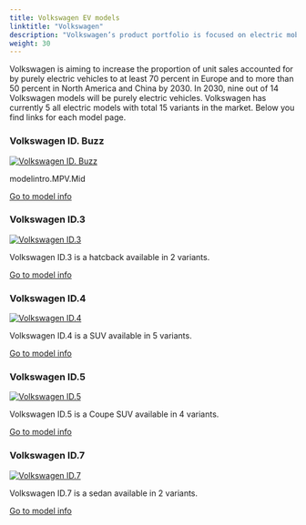 ```yaml
---
title: Volkswagen EV models
linktitle: "Volkswagen"
description: "Volkswagen’s product portfolio is focused on electric mobility. The last purely combustion-driven platform will be developed in 2026. After that, only electric vehicles will be developed. Even with today’s current power mix in the EU, battery-powered drive systems offer the best balance for the climate out of all drive concepts and this will continue to improve over the years to come. "
weight: 30
---
```

<!-- markdownlint-disable MD033 -->
<!-- markdownlint-disable MD010 -->
Volkswagen is aiming to increase the proportion of unit sales accounted for by purely electric vehicles to at least 70 percent in Europe and to more than 50 percent in North America and China by 2030. In 2030, nine out of 14 Volkswagen models will be purely electric vehicles. Volkswagen has currently 5 all electric models with total 15 variants in the market. Below you find links for each model page.

<div class="container p-3 mb-4 bg-body-tertiary rounded border">
<h3> Volkswagen ID. Buzz</h3>
	<div class="row">
		<div class="col col-12 col-md-6">
			<a href="id._buzz"><img src="https://media.evkx.net/multimedia/models/volkswagen/id._buzz/id._buzz_pro/main_1_st.jpg" class="img-fluid" alt="Volkswagen ID. Buzz" ></a>
		</div>
		<div class="col col-12 col-md-6">
<p>
modelintro.MPV.Mid
</p>
	<a href="id._buzz/" class="btn btn-outline-primary" role="button">Go to model info</a>
		</div>
	</div>
</div>
<div class="container p-3 mb-4 bg-body-tertiary rounded border">
<h3> Volkswagen ID.3</h3>
	<div class="row">
		<div class="col col-12 col-md-6">
			<a href="id.3"><img src="https://media.evkx.net/multimedia/models/volkswagen/id.3/id.3_pro/main_1_st.jpg" class="img-fluid" alt="Volkswagen ID.3" ></a>
		</div>
		<div class="col col-12 col-md-6">
<p>
Volkswagen ID.3 is a hatcback available in 2 variants.
</p>
	<a href="id.3/" class="btn btn-outline-primary" role="button">Go to model info</a>
		</div>
	</div>
</div>
<div class="container p-3 mb-4 bg-body-tertiary rounded border">
<h3> Volkswagen ID.4</h3>
	<div class="row">
		<div class="col col-12 col-md-6">
			<a href="id.4"><img src="https://media.evkx.net/multimedia/models/volkswagen/id.4/id.4_gtx_4motion/main_1_st.jpg" class="img-fluid" alt="Volkswagen ID.4" ></a>
		</div>
		<div class="col col-12 col-md-6">
<p>
Volkswagen ID.4 is a SUV available in 5 variants.
</p>
	<a href="id.4/" class="btn btn-outline-primary" role="button">Go to model info</a>
		</div>
	</div>
</div>
<div class="container p-3 mb-4 bg-body-tertiary rounded border">
<h3> Volkswagen ID.5</h3>
	<div class="row">
		<div class="col col-12 col-md-6">
			<a href="id.5"><img src="https://media.evkx.net/multimedia/models/volkswagen/id.5/id.5_gtx_4motion/main_1_st.jpg" class="img-fluid" alt="Volkswagen ID.5" ></a>
		</div>
		<div class="col col-12 col-md-6">
<p>
Volkswagen ID.5 is a Coupe SUV available in 4 variants.
</p>
	<a href="id.5/" class="btn btn-outline-primary" role="button">Go to model info</a>
		</div>
	</div>
</div>
<div class="container p-3 mb-4 bg-body-tertiary rounded border">
<h3> Volkswagen ID.7</h3>
	<div class="row">
		<div class="col col-12 col-md-6">
			<a href="id.7"><img src="https://media.evkx.net/multimedia/models/volkswagen/id.7/id.7_pro/main_1_st.jpg" class="img-fluid" alt="Volkswagen ID.7" ></a>
		</div>
		<div class="col col-12 col-md-6">
<p>
Volkswagen ID.7 is a sedan available in 2 variants.
</p>
	<a href="id.7/" class="btn btn-outline-primary" role="button">Go to model info</a>
		</div>
	</div>
</div>
